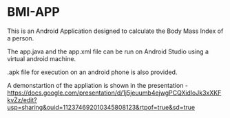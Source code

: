 # BMI-APP

This is an Android Application designed to calculate the Body Mass Index of a person.

The app.java and the app.xml file can be run on Android Studio using a virtual android machine.

.apk file for execution on an android phone is also provided.

A demonstartion of the appliation is shown in the presentation - 
https://docs.google.com/presentation/d/1j5jeuumb4ejwgPCQXidloJk3xXKFkvZz/edit?usp=sharing&ouid=112374692010345808123&rtpof=true&sd=true 
